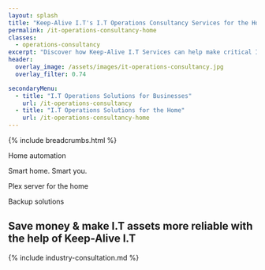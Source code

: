 ```yaml
---
layout: splash
title: "Keep-Alive I.T's I.T Operations Consultancy Services for the Home"
permalink: /it-operations-consultancy-home
classes:
  - operations-consultancy
excerpt: "Discover how Keep-Alive I.T Services can help make critical I.T Operations decisions for your business; Or develop infrastructure that's scalable. reliable, and compliant."
header:
  overlay_image: /assets/images/it-operations-consultancy.jpg
  overlay_filter: 0.74

secondaryMenu:
  - title: "I.T Operations Solutions for Businesses"
    url: /it-operations-consultancy
  - title: "I.T Operations Solutions for the Home"
    url: /it-operations-consultancy-home
---
```


{% include breadcrumbs.html %}

Home automation

Smart home. Smart you.

Plex server for the home


Backup solutions


## Save money & make I.T assets more reliable with the help of Keep-Alive I.T

{% include industry-consultation.md %}